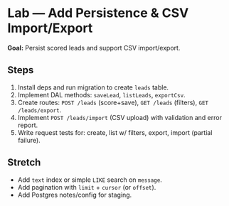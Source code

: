 # Lab — Add Persistence & CSV Import/Export

**Goal:** Persist scored leads and support CSV import/export.

## Steps
1) Install deps and run migration to create `leads` table.  
2) Implement DAL methods: `saveLead`, `listLeads`, `exportCsv`.  
3) Create routes: `POST /leads` (score+save), `GET /leads` (filters), `GET /leads/export`.  
4) Implement `POST /leads/import` (CSV upload) with validation and error report.  
5) Write request tests for: create, list w/ filters, export, import (partial failure).

## Stretch
- Add `text` index or simple `LIKE` search on `message`.  
- Add pagination with `limit` + `cursor` (or `offset`).  
- Add Postgres notes/config for staging.
